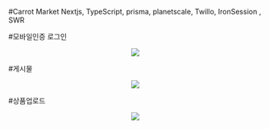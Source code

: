#Carrot Market
Nextjs, TypeScript, prisma, planetscale, Twillo, IronSession , SWR

#모바일인증 로그인

<p align="center">
<img src="https://user-images.githubusercontent.com/65083089/205952139-1a8cfdca-3a06-4177-b9e6-303c896dda05.gif">
</p>

#게시물

<p align="center">
<img src="https://user-images.githubusercontent.com/65083089/205952193-fc2e7f2c-b97a-44c8-a73f-4c38e1fc982a.gif">
</p>

#상품업로드

<p align="center">
<img src="https://user-images.githubusercontent.com/65083089/205952212-8a623f6e-2876-454c-a31a-dabfffd2a532.gif">
</p>
